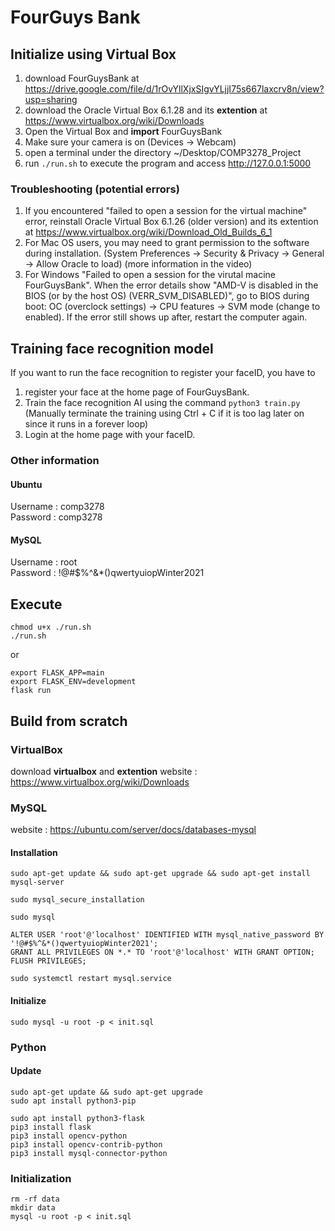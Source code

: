 # FourGuys Bank

## Initialize using Virtual Box
1. download FourGuysBank at https://drive.google.com/file/d/1rOvYllXjxSIgvYLjjI75s667laxcrv8n/view?usp=sharing
2. download the Oracle Virtual Box 6.1.28 and its **extention** at https://www.virtualbox.org/wiki/Downloads 
3. Open the Virtual Box and **import** FourGuysBank
4. Make sure your camera is on (Devices -> Webcam)
5. open a terminal under the directory ~/Desktop/COMP3278_Project
6. run `./run.sh` to execute the program and access http://127.0.0.1:5000

### Troubleshooting (potential errors)
1. If you encountered "failed to open a session for the virtual machine" error, reinstall Oracle Virtual Box 6.1.26 (older version) and its extention at https://www.virtualbox.org/wiki/Download_Old_Builds_6_1
2. For Mac OS users, you may need to grant permission to the software during installation. (System Preferences -> Security & Privacy -> General -> Allow Oracle to load) (more information in the video)
3. For Windows "Failed to open a session for the virutal macine FourGuysBank". When the error details show "AMD-V is disabled in the BIOS (or by the host OS) (VERR_SVM_DISABLED)", go to BIOS during boot: OC (overclock settings) -> CPU features -> SVM mode (change to enabled). If the error still shows up after, restart the computer again.

## Training face recognition model
If you want to run the face recognition to register your faceID, you have to 
1. register your face at the home page of FourGuysBank.
2. Train the face recognition AI using the command `python3 train.py`  
    (Manually terminate the training using Ctrl + C if it is too lag later on since it runs in a forever loop)
3. Login at the home page with your faceID.

### Other information
#### Ubuntu
Username : comp3278  
Password : comp3278
#### MySQL
Username : root  
Password : !@#$%^&*()qwertyuiopWinter2021

## Execute

```
chmod u+x ./run.sh
./run.sh
```
or
```
export FLASK_APP=main
export FLASK_ENV=development
flask run
```


## Build from scratch
### VirtualBox
download **virtualbox** and **extention**
website : https://www.virtualbox.org/wiki/Downloads

### MySQL

website : https://ubuntu.com/server/docs/databases-mysql

#### Installation
```
sudo apt-get update && sudo apt-get upgrade && sudo apt-get install mysql-server

sudo mysql_secure_installation

sudo mysql

ALTER USER 'root'@'localhost' IDENTIFIED WITH mysql_native_password BY '!@#$%^&*()qwertyuiopWinter2021';
GRANT ALL PRIVILEGES ON *.* TO 'root'@'localhost' WITH GRANT OPTION;
FLUSH PRIVILEGES;

sudo systemctl restart mysql.service
```

#### Initialize
```
sudo mysql -u root -p < init.sql
```

### Python

#### Update
```
sudo apt-get update && sudo apt-get upgrade
sudo apt install python3-pip

sudo apt install python3-flask
pip3 install flask
pip3 install opencv-python
pip3 install opencv-contrib-python
pip3 install mysql-connector-python
```

### Initialization
```
rm -rf data
mkdir data
mysql -u root -p < init.sql
```
